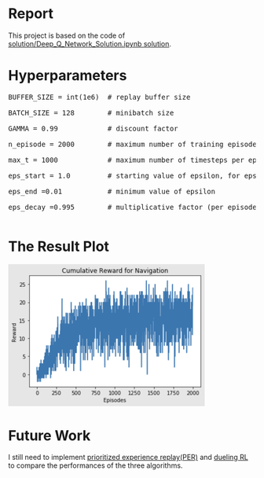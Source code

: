 # Report
This project is based on the code of [solution/Deep_Q_Network_Solution.ipynb solution](https://github.com/udacity/deep-reinforcement-learning/tree/master/dqn/solution).

# Hyperparameters
<pre>
BUFFER_SIZE = int(1e6)  # replay buffer size </br>
BATCH_SIZE = 128        # minibatch size </br>
GAMMA = 0.99            # discount factor </br>
n_episode = 2000        # maximum number of training episodes</br>
max_t = 1000            # maximum number of timesteps per episode</br>
eps_start = 1.0         # starting value of epsilon, for epsilon-greedy action selection</br>
eps_end =0.01           # minimum value of epsilon</br>
eps_decay =0.995        # multiplicative factor (per episode) for decreasing epsilon</br>
</pre>

# The Result Plot
<img src="https://github.com/SoanKim/DQN-Banana-Navigation/blob/main/reward_plot.png" width="400">

# Future Work
I still need to implement [prioritized experience replay(PER)](https://arxiv.org/abs/1511.05952) and [dueling RL](https://arxiv.org/pdf/1511.06581.pdf) to compare the performances of the three algorithms.
